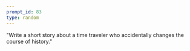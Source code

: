 ```yaml
---
prompt_id: 83
type: random
---
```


"Write a short story about a time traveler who accidentally changes the course of history."
